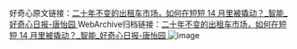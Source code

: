好奇心原文链接：[二十年不变的出租车市场，如何在短短 14 月里被撬动？_智能_好奇心日报-唐怡园 ](https://www.qdaily.com/articles/10297.html)
WebArchive归档链接：[二十年不变的出租车市场，如何在短短 14 月里被撬动？_智能_好奇心日报-唐怡园 ](http://web.archive.org/web/20160323060818/http://www.qdaily.com:80/articles/10297.html)
![image](http://ww3.sinaimg.cn/large/007d5XDply1g3vw0bgxh7j30u05tjb2a)